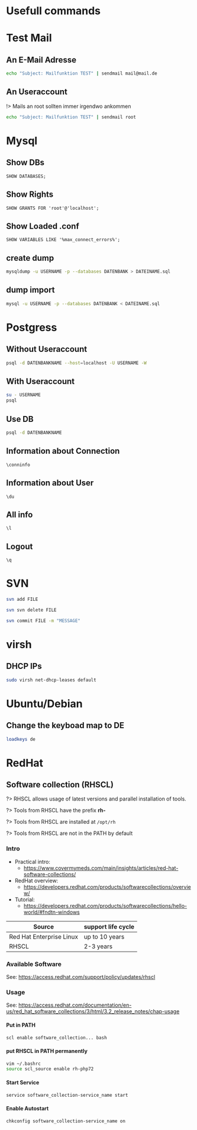 # Usefull commands

# Test Mail
## An E-Mail Adresse

````bash
echo "Subject: Mailfunktion TEST" | sendmail mail@mail.de
````
## An Useraccount

!> Mails an root sollten immer irgendwo ankommen

````bash
echo "Subject: Mailfunktion TEST" | sendmail root
````

# Mysql
## Show DBs
````mysql
SHOW DATABASES;
````
## Show Rights
```mysql
SHOW GRANTS FOR 'root'@'localhost';
```

## Show Loaded .conf
````mysql
SHOW VARIABLES LIKE '%max_connect_errors%';
````
## create dump
````bash
mysqldump -u USERNAME -p --databases DATENBANK > DATEINAME.sql
````

## dump import
````bash
mysql -u USERNAME -p --databases DATENBANK < DATEINAME.sql
````

# Postgress  

## Without Useraccount

 ````bash
psql -d DATENBANKNAME --host=localhost -U USERNAME -W
````

## With Useraccount

 ````bash
su - USERNAME
psql
````

## Use DB

 ````bash
psql -d DATENBANKNAME
````

## Information about Connection 

 ````postgresql
\conninfo
````

## Information about User

 ````postgresql
\du
````

## All info

 ````postgresql
\l
````

## Logout

 ````postgresql
\q
````

# SVN
````bash
svn add FILE
````
````bash
svn svn delete FILE
````
````bash
svn commit FILE -m "MESSAGE"
````

# virsh
## DHCP IPs
````bash
sudo virsh net-dhcp-leases default
````

# Ubuntu/Debian

## Change the keyboad map to DE

````bash
loadkeys de
````



# RedHat
## Software collection (RHSCL) 
?> RHSCL allows usage of latest versions and parallel installation of tools.

?> Tools from RHSCL have the prefix **rh-**

?> Tools from RHSCL are installed at `/opt/rh`

?> Tools from RHSCL are not in the PATH by default

### Intro

- Practical intro:
    - https://www.covermymeds.com/main/insights/articles/red-hat-software-collections/
- RedHat overview:
    - https://developers.redhat.com/products/softwarecollections/overview/
- Tutorial:
    - https://developers.redhat.com/products/softwarecollections/hello-world/#fndtn-windows

| Source | support life cycle | 
| ---------- |------------|
| Red Hat Enterprise Linux| up to 10 years           |
| RHSCL         | 2-3 years           |



### Available Software
See: https://access.redhat.com/support/policy/updates/rhscl

### Usage
See: https://access.redhat.com/documentation/en-us/red_hat_software_collections/3/html/3.2_release_notes/chap-usage

#### Put in PATH
````bash
scl enable software_collection... bash
````
####  put RHSCL in PATH permanently
````bash
vim ~/.bashrc
source scl_source enable rh-php72
````
#### Start Service
````bash
service software_collection-service_name start
````
#### Enable Autostart
````bash
chkconfig software_collection-service_name on
````
